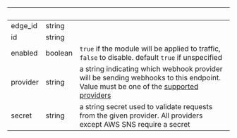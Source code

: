 <!-- Code generated for API Clients. DO NOT EDIT. -->

| &nbsp;   | &nbsp;  | &nbsp;                                                                                                                                                                                                       |
| -------- | ------- | ------------------------------------------------------------------------------------------------------------------------------------------------------------------------------------------------------------ |
| edge_id  | string  |                                                                                                                                                                                                              |
| id       | string  |                                                                                                                                                                                                              |
| enabled  | boolean | `true` if the module will be applied to traffic, `false` to disable. default `true` if unspecified                                                                                                           |
| provider | string  | a string indicating which webhook provider will be sending webhooks to this endpoint. Value must be one of the [supported providers](/http/webhook-verification/) |
| secret   | string  | a string secret used to validate requests from the given provider. All providers except AWS SNS require a secret                                                                                             |

